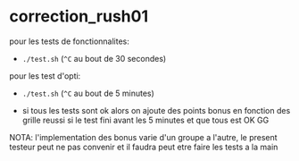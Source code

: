 # correction_rush01

pour les tests de fonctionnalites:

- `./test.sh` (`^C` au bout de 30 secondes)

pour les test d'opti:

- `./test.sh` (`^C` au bout de 5 minutes)

- si tous les tests sont ok alors on ajoute des points
bonus en fonction des grille reussi
si le test fini avant les 5 minutes et que tous est OK GG

NOTA: l'implementation des bonus varie d'un groupe a l'autre,
le present testeur peut ne pas convenir et il faudra peut
etre faire les tests a la main
